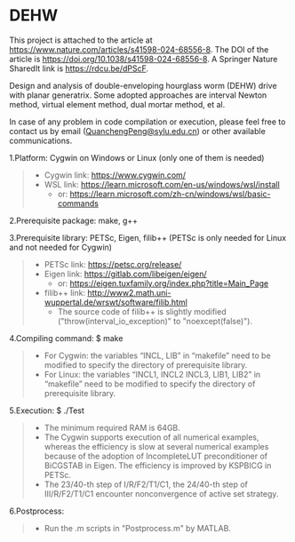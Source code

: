 # DEHW
This project is attached to the article at https://www.nature.com/articles/s41598-024-68556-8. The DOI of the article is https://doi.org/10.1038/s41598-024-68556-8. A Springer Nature SharedIt link is https://rdcu.be/dPScF.

Design and analysis of double-enveloping hourglass worm (DEHW) drive with planar generatrix. Some adopted approaches are interval Newton method, virtual element method, dual mortar method, et al.

In case of any problem in code compilation or execution, please feel free to contact us by email (QuanchengPeng@sylu.edu.cn) or other available communications.

1.Platform: Cygwin on Windows or Linux (only one of them is needed)
> + Cygwin link: <https://www.cygwin.com/>
> + WSL link: <https://learn.microsoft.com/en-us/windows/wsl/install>
>   + or: <https://learn.microsoft.com/zh-cn/windows/wsl/basic-commands>

2.Prerequisite package: make, g++

3.Prerequisite library: PETSc, Eigen, filib++ (PETSc is only needed for Linux and not needed for Cygwin)
> + PETSc link: <https://petsc.org/release/>
> + Eigen link: <https://gitlab.com/libeigen/eigen/>
>   + or: <https://eigen.tuxfamily.org/index.php?title=Main_Page>
> + filib++ link: <http://www2.math.uni-wuppertal.de/wrswt/software/filib.html>
>   + The source code of filib++ is slightly modified ("throw(interval_io_exception)" to "noexcept(false)").

4.Compiling command: $ make
> + For Cygwin: the variables “INCL, LIB” in “makefile” need to be modified to specify the directory of prerequisite library.
> + For Linux: the variables “INCL1, INCL2 INCL3, LIB1, LIB2” in “makefile” need to be modified to specify the directory of prerequisite library.

5.Execution: $ ./Test
> + The minimum required RAM is 64GB.
> + The Cygwin supports execution of all numerical examples, whereas the efficiency is slow at several numerical examples because of the adoption of IncompleteLUT preconditioner of BiCGSTAB in Eigen. The efficiency is improved by KSPBICG in PETSc.
> + The 23/40-th step of I/R/F2/T1/C1, the 24/40-th step of III/R/F2/T1/C1 encounter nonconvergence of active set strategy.

6.Postprocess:
> + Run the .m scripts in "Postprocess.m" by MATLAB.
